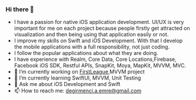 ### Hi there 👋

- I have a passion for native iOS application development. UI/UX is very important for me on each project because people firstly get attracted on visualization and then being using that application easily or not. 
- I improve my skills on Swift and iOS Development. With that I develop the mobile applications with a full responsibility, not just coding. 
- I follow the popular applications about what they are doing.
- I have experience with Realm, Core Data, Core Locations,Firebase, Facebook iOS SDK, Restful APIs, SnapKit, Moya, MapKit, MVVM, MVC. 
- 🔭 I’m currently working on <a href = "https://github.com/emrdgrmnci/FirstLeague"> FirstLeague </a> MVVM project
- 🌱 I’m currently learning SwiftUI, MVVM, Unit Testing
- 💬 Ask me about iOS Development and Swift
- 📫 How to reach me: degirmenci.a.emre@gmail.com

